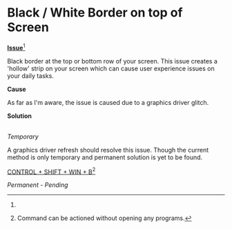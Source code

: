 # Black / White Border on top of Screen

[**Issue**](#user-content-fn-1)[^1]

Black border at the top or bottom row of your screen. This issue creates a 'hollow' strip on your screen which can cause user experience issues on your daily tasks.



**Cause**

As far as I'm aware, the issue is caused due to a graphics driver glitch.&#x20;



**Solution**

\
_Temporary_

A graphics driver refresh should resolve this issue. Though the current method is only temporary and permanent solution is yet to be found.

[CONTROL + SHIFT + WIN + B](#user-content-fn-2)[^2]

_Permanent - Pending_



[^1]: 

[^2]: Command can be actioned without opening any programs.
